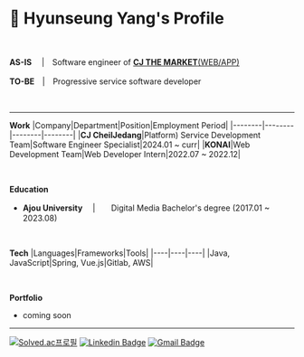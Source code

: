 # 📌 Hyunseung Yang's Profile

<br>

**AS-IS**　 |　Software engineer of [**CJ THE MARKET**(WEB/APP)](https://www.cjthemarket.com/pc/main)

**TO-BE**　|　Progressive service software developer

<br>

***

**Work**
|Company|Department|Position|Employment Period|
|--------|--------|--------|--------|
|**CJ CheilJedang**|Platform) Service Development Team|Software Engineer Specialist|2024.01 ~ curr|
|**KONAI**|Web Development Team|Web Developer Intern|2022.07 ~ 2022.12|


<br>


**Education**
* **Ajou University** 　|　　Digital Media Bachelor's degree (2017.01 ~ 2023.08)


<br>


**Tech**
|Languages|Frameworks|Tools|
|----|----|----|
|Java, JavaScript|Spring, Vue.js|Gitlab, AWS|


<br>


**Portfolio**
* coming soon

***

[![Solved.ac프로필](http://mazassumnida.wtf/api/mini/generate_badge?boj=dev_hsyang)](https://solved.ac/dev_hsyang)
[![Linkedin Badge](https://img.shields.io/badge/-LinkedIn-blue?style=flat-square&logo=Linkedin&logoColor=white&link=https://www.linkedin.com/in/hyunseungyang/)](https://www.linkedin.com/in/hyunseungyang/)
[![Gmail Badge](https://img.shields.io/badge/Gmail-d14836?style=flat-square&logo=Gmail&logoColor=white&link=mailto:dev.hsyang@gmail.com)](mailto:dev.hsyang@gmail.com)

